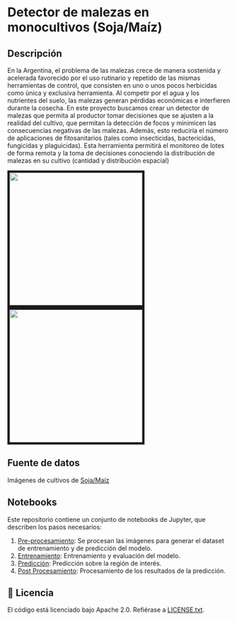 # Detector de malezas en monocultivos (Soja/Maíz)

## Descripción

En la Argentina, el problema de las malezas crece de manera sostenida y acelerada favorecido por el uso rutinario y repetido de las mismas herramientas de control, que consisten en uno o unos pocos herbicidas como única y exclusiva herramienta. Al competir por el agua y los nutrientes del suelo, las malezas generan pérdidas económicas e interfieren durante la cosecha. En este proyecto buscamos crear un detector de malezas que permita al productor tomar decisiones que se ajusten a la realidad del cultivo, que permitan la detección de focos y minimicen las consecuencias negativas de las malezas. Además, esto reduciría el número de aplicaciones de fitosanitarios (tales como insecticidas, bactericidas, fungicidas y plaguicidas). Esta herramienta permitirá el monitoreo de lotes de forma remota y la toma de decisiones conociendo la distribución de malezas en su cultivo (cantidad y distribución espacial)
<div><img src="https://mundoagro.cl/wp-content/uploads/2024/01/3.jpg" border="5px solid red" height="300" caption="Detecciones de malezas y cultivos mediante el uso del modelo Yolo-V4" ><img src="https://avgust.com.co/wp-content/uploads/2020/02/dji-4204801_1280-1080x675.jpg" border="5px solid red" height="300" caption="Detecciones de malezas y cultivos mediante el uso del modelo Yolo-V4" ></div>






## Fuente de datos

Imágenes de cultivos de [Soja/Maíz](https://universe.roboflow.com/cornweeds/weeds-over-wheat)

## Notebooks

Este repositorio contiene un conjunto de notebooks de Jupyter, que describen los pasos necesarios:

1. [Pre-procesamiento](···): Se procesan las imágenes para generar el dataset de entrenamiento y de predicción del modelo.
2. [Entrenamiento](...): Entrenamiento y evaluación del modelo.
3. [Predicción](...): Predicción sobre la región de interés.
4. [Post Procesamiento](...): Procesamiento de los resultados de la predicción.


## :page_facing_up: Licencia

El código está licenciado bajo Apache 2.0. Refiérase a [LICENSE.txt](LICENSE.txt).
